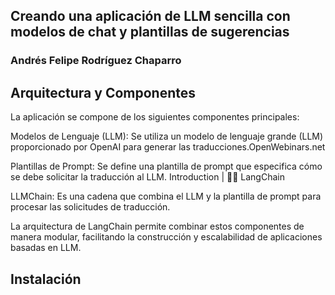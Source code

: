 ## Creando una aplicación de LLM sencilla con modelos de chat y plantillas de sugerencias

### Andrés Felipe Rodríguez Chaparro

## Arquitectura y Componentes
La aplicación se compone de los siguientes componentes principales:

Modelos de Lenguaje (LLM): Se utiliza un modelo de lenguaje grande (LLM) proporcionado por OpenAI para generar las traducciones.​
OpenWebinars.net

Plantillas de Prompt: Se define una plantilla de prompt que especifica cómo se debe solicitar la traducción al LLM.​
Introduction | 🦜️🔗 LangChain

LLMChain: Es una cadena que combina el LLM y la plantilla de prompt para procesar las solicitudes de traducción.​

La arquitectura de LangChain permite combinar estos componentes de manera modular, facilitando la construcción y escalabilidad de aplicaciones basadas en LLM.

## Instalación

